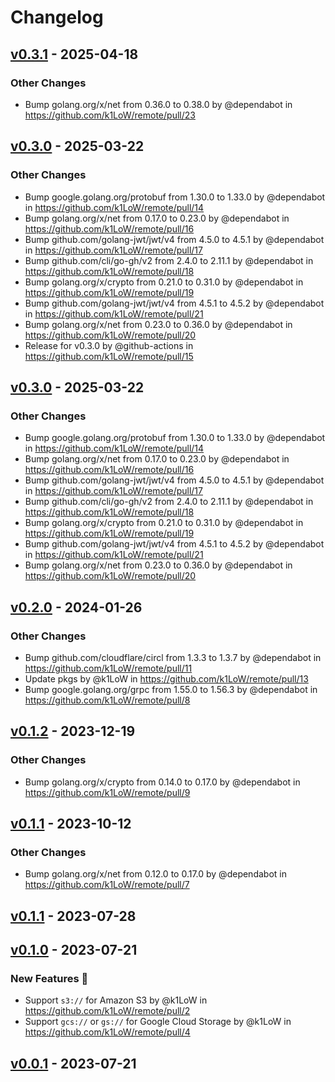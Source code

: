 # Changelog

## [v0.3.1](https://github.com/k1LoW/remote/compare/v0.3.0...v0.3.1) - 2025-04-18
### Other Changes
- Bump golang.org/x/net from 0.36.0 to 0.38.0 by @dependabot in https://github.com/k1LoW/remote/pull/23

## [v0.3.0](https://github.com/k1LoW/remote/compare/v0.2.0...v0.3.0) - 2025-03-22
### Other Changes
- Bump google.golang.org/protobuf from 1.30.0 to 1.33.0 by @dependabot in https://github.com/k1LoW/remote/pull/14
- Bump golang.org/x/net from 0.17.0 to 0.23.0 by @dependabot in https://github.com/k1LoW/remote/pull/16
- Bump github.com/golang-jwt/jwt/v4 from 4.5.0 to 4.5.1 by @dependabot in https://github.com/k1LoW/remote/pull/17
- Bump github.com/cli/go-gh/v2 from 2.4.0 to 2.11.1 by @dependabot in https://github.com/k1LoW/remote/pull/18
- Bump golang.org/x/crypto from 0.21.0 to 0.31.0 by @dependabot in https://github.com/k1LoW/remote/pull/19
- Bump github.com/golang-jwt/jwt/v4 from 4.5.1 to 4.5.2 by @dependabot in https://github.com/k1LoW/remote/pull/21
- Bump golang.org/x/net from 0.23.0 to 0.36.0 by @dependabot in https://github.com/k1LoW/remote/pull/20
- Release for v0.3.0 by @github-actions in https://github.com/k1LoW/remote/pull/15

## [v0.3.0](https://github.com/k1LoW/remote/compare/v0.2.0...v0.3.0) - 2025-03-22
### Other Changes
- Bump google.golang.org/protobuf from 1.30.0 to 1.33.0 by @dependabot in https://github.com/k1LoW/remote/pull/14
- Bump golang.org/x/net from 0.17.0 to 0.23.0 by @dependabot in https://github.com/k1LoW/remote/pull/16
- Bump github.com/golang-jwt/jwt/v4 from 4.5.0 to 4.5.1 by @dependabot in https://github.com/k1LoW/remote/pull/17
- Bump github.com/cli/go-gh/v2 from 2.4.0 to 2.11.1 by @dependabot in https://github.com/k1LoW/remote/pull/18
- Bump golang.org/x/crypto from 0.21.0 to 0.31.0 by @dependabot in https://github.com/k1LoW/remote/pull/19
- Bump github.com/golang-jwt/jwt/v4 from 4.5.1 to 4.5.2 by @dependabot in https://github.com/k1LoW/remote/pull/21
- Bump golang.org/x/net from 0.23.0 to 0.36.0 by @dependabot in https://github.com/k1LoW/remote/pull/20

## [v0.2.0](https://github.com/k1LoW/remote/compare/v0.1.2...v0.2.0) - 2024-01-26
### Other Changes
- Bump github.com/cloudflare/circl from 1.3.3 to 1.3.7 by @dependabot in https://github.com/k1LoW/remote/pull/11
- Update pkgs by @k1LoW in https://github.com/k1LoW/remote/pull/13
- Bump google.golang.org/grpc from 1.55.0 to 1.56.3 by @dependabot in https://github.com/k1LoW/remote/pull/8

## [v0.1.2](https://github.com/k1LoW/remote/compare/v0.1.1...v0.1.2) - 2023-12-19
### Other Changes
- Bump golang.org/x/crypto from 0.14.0 to 0.17.0 by @dependabot in https://github.com/k1LoW/remote/pull/9

## [v0.1.1](https://github.com/k1LoW/remote/compare/v0.1.0...v0.1.1) - 2023-10-12
### Other Changes
- Bump golang.org/x/net from 0.12.0 to 0.17.0 by @dependabot in https://github.com/k1LoW/remote/pull/7

## [v0.1.1](https://github.com/k1LoW/remote/compare/v0.1.0...v0.1.1) - 2023-07-28

## [v0.1.0](https://github.com/k1LoW/remote/compare/v0.0.1...v0.1.0) - 2023-07-21
### New Features 🎉
- Support `s3://` for Amazon S3 by @k1LoW in https://github.com/k1LoW/remote/pull/2
- Support `gcs://` or `gs://` for Google Cloud Storage by @k1LoW in https://github.com/k1LoW/remote/pull/4

## [v0.0.1](https://github.com/k1LoW/remote/commits/v0.0.1) - 2023-07-21
